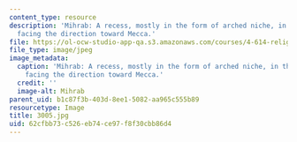 ```yaml
---
content_type: resource
description: 'Mihrab: A recess, mostly in the form of arched niche, in the qibla wall,
  facing the direction toward Mecca.'
file: https://ol-ocw-studio-app-qa.s3.amazonaws.com/courses/4-614-religious-architecture-and-islamic-cultures-fall-2002/62cfbb73c526eb74ce97f8f30cbb86d4_3005.jpg
file_type: image/jpeg
image_metadata:
  caption: 'Mihrab: A recess, mostly in the form of arched niche, in the qibla wall,
    facing the direction toward Mecca.'
  credit: ''
  image-alt: Mihrab
parent_uid: b1c87f3b-403d-8ee1-5082-aa965c555b89
resourcetype: Image
title: 3005.jpg
uid: 62cfbb73-c526-eb74-ce97-f8f30cbb86d4
---
```

